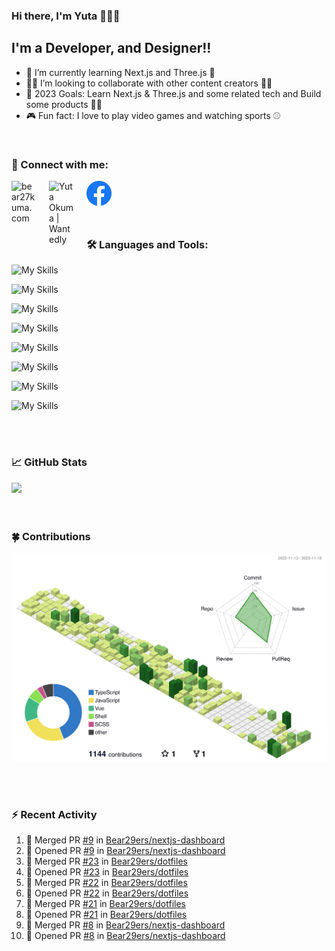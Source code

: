 ### Hi there, I'm Yuta 🤟🏻🐻

## I'm a Developer, and Designer!!

- 🌱 I’m currently learning Next.js and Three.js 🤣
- 👬🏻 I’m looking to collaborate with other content creators 👋🏻
- 🥅 2023 Goals: Learn Next.js & Three.js and some related tech and Build some products 💪🏻
- 🎮 Fun fact: I love to play video games and watching sports ⚾️

<br />

### :wave: Connect with me:

[<img align="left" alt="bear27kuma.com" width="40px" src="https://user-images.githubusercontent.com/39920490/156489586-f125813b-e344-46d6-9306-f5786684b976.jpg" style="margin-right: 20px;" />](https://bear29ers.github.io/)
[<img align="left" alt="Yuta Okuma | Wantedly" width="40px" src="https://user-images.githubusercontent.com/39920490/156489528-fdc520d6-10f1-43b6-8bf8-fadf8dcf1a90.jpg" style="margin-right: 20px;" />](https://www.wantedly.com/id/yuta_okuma_b)
[<img align="left" alt="Yuta Okuma | Facebook" width="40px" src="https://github.com/github/explore/blob/main/topics/facebook/facebook.png?raw=true" style="margin-right: 20px;" />](https://www.facebook.com/kumakuma1129/)

[//]: # '[<img align="left" alt="Yuta Okuma | Instagram" width="40px" src="https://github.com/github/explore/blob/main/topics/instagram/instagram.png?raw=true" />](https://www.instagram.com/bear_27earl/)'

<br />
<br />
<br />
<br />

### :hammer_and_wrench: Languages and Tools:

![My Skills](https://skillicons.dev/icons?i=html,css,sass,tailwind,bootstrap,js,ts)

![My Skills](https://skillicons.dev/icons?i=jquery,threejs,react,emotion,styledcomponents,materialui,nextjs)

![My Skills](https://skillicons.dev/icons?i=vercel,vue,nuxt,vite,nodejs,express,jest)

![My Skills](https://skillicons.dev/icons?i=regex,webpack,babel,php,laravel,mysql,sqlite)

![My Skills](https://skillicons.dev/icons?i=docker,git,github,githubactions,aws,gcp,firebase)

![My Skills](https://skillicons.dev/icons?i=vim,neovim,linux,bash,lua,markdown,svg)

![My Skills](https://skillicons.dev/icons?i=idea,vscode,atom,figma,xd,ps,ai)

![My Skills](https://skillicons.dev/icons?i=pr,ae,postman,sentry,codepen,stackoverflow,discord)

<br />
<br />

### :chart_with_upwards_trend: GitHub Stats

<div style="display: flex;">
    <a href="https://github.com/Bear29ers">
        <img height="220px;" src="https://github-readme-stats-bear29ers.vercel.app/api?username=Bear29ers&show_icons=true&theme=bear">
    </a>
</div>

<br />
<br />

### :four_leaf_clover: Contributions

![](./profile-3d-contrib/profile-green-animate.svg)

<br />
<br />

### :zap: Recent Activity

<!--START_SECTION:activity-->

1. 🎉 Merged PR [#9](https://github.com/Bear29ers/nextjs-dashboard/pull/9) in [Bear29ers/nextjs-dashboard](https://github.com/Bear29ers/nextjs-dashboard)
2. 💪 Opened PR [#9](https://github.com/Bear29ers/nextjs-dashboard/pull/9) in [Bear29ers/nextjs-dashboard](https://github.com/Bear29ers/nextjs-dashboard)
3. 🎉 Merged PR [#23](https://github.com/Bear29ers/dotfiles/pull/23) in [Bear29ers/dotfiles](https://github.com/Bear29ers/dotfiles)
4. 💪 Opened PR [#23](https://github.com/Bear29ers/dotfiles/pull/23) in [Bear29ers/dotfiles](https://github.com/Bear29ers/dotfiles)
5. 🎉 Merged PR [#22](https://github.com/Bear29ers/dotfiles/pull/22) in [Bear29ers/dotfiles](https://github.com/Bear29ers/dotfiles)
6. 💪 Opened PR [#22](https://github.com/Bear29ers/dotfiles/pull/22) in [Bear29ers/dotfiles](https://github.com/Bear29ers/dotfiles)
7. 🎉 Merged PR [#21](https://github.com/Bear29ers/dotfiles/pull/21) in [Bear29ers/dotfiles](https://github.com/Bear29ers/dotfiles)
8. 💪 Opened PR [#21](https://github.com/Bear29ers/dotfiles/pull/21) in [Bear29ers/dotfiles](https://github.com/Bear29ers/dotfiles)
9. 🎉 Merged PR [#8](https://github.com/Bear29ers/nextjs-dashboard/pull/8) in [Bear29ers/nextjs-dashboard](https://github.com/Bear29ers/nextjs-dashboard)
10. 💪 Opened PR [#8](https://github.com/Bear29ers/nextjs-dashboard/pull/8) in [Bear29ers/nextjs-dashboard](https://github.com/Bear29ers/nextjs-dashboard)

<!--END_SECTION:activity-->
